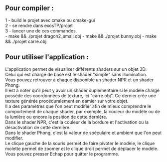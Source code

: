 ## Pour compiler :
1 - build le projet avec cmake ou cmake-gui <br/>
2 - se rendre dans exosTP/projet <br/>
3 - lancer une de ces commandes. <br/>
		- make && ./projet dragon2_small.obj
		- make && ./projet bunny.obj
		- make && ./projet carre.obj

## Pour utiliser l'application :
L'application permet de visualiser différents shaders sur un objet 3D. <br/>
Celui qui est chargé de base est le shader "simple" sans illumination. <br/>
Vous pouvez retrouver à chaque disponible un shader NPR et un shader Phong. <br/>
Il est à noter qu'il peut y avoir un shader suplémentaire si le modèle chargé possède des coordonnées de texture, ici "carre.obj". Ce dernier crée une texture générée procéduralement en damier sur votre objet. <br/>
Il a des paramètres que l'on peut modifier afin de mieux comprendre le comportement de chaque shader, par exemple, la couleur du modèle ou de la lumière ou encore la position de cette dernière. <br/>
Dans le shader NPR, c'est la couleur de la bordure et l'activation ou la désactivation de cette dernière. <br/>
Dans le shader Phong, c'est la valeur de spéculaire et ambient que l'on peut modifier. <br/>
Le clique gauche de la souris permet de faire pivoter le modèle, le clique molette permet de zoomer et le clique droit permet de déplacer le modèle. <br/>
Vous pouvez presser Echap pour quitter le programme.
